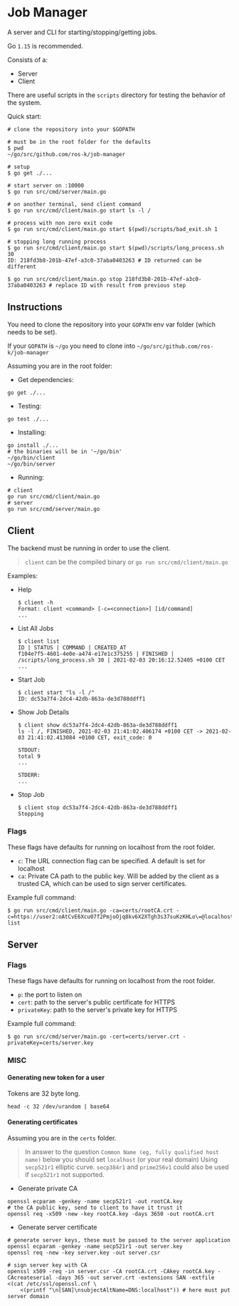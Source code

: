 # Job Manager

A server and CLI for starting/stopping/getting jobs.

Go `1.15` is recommended.

Consists of a:

- Server
- Client

There are useful scripts in the `scripts` directory for testing the behavior of the system.

Quick start:
```shell
# clone the repository into your $GOPATH

# must be in the root folder for the defaults
$ pwd 
~/go/src/github.com/ros-k/job-manager

# setup
$ go get ./...

# start server on :10000
$ go run src/cmd/server/main.go 

# on another terminal, send client command
$ go run src/cmd/client/main.go start ls -l /

# process with non zero exit code 
$ go run src/cmd/client/main.go start $(pwd)/scripts/bad_exit.sh 1

# stopping long running process
$ go run src/cmd/client/main.go start $(pwd)/scripts/long_process.sh 30
ID: 218fd3b8-201b-47ef-a3c0-37aba0403263 # ID returned can be different

$ go run src/cmd/client/main.go stop 218fd3b8-201b-47ef-a3c0-37aba0403263 # replace ID with result from previous step
```

## Instructions

You need to clone the repository into your `GOPATH` env var folder (which needs to be set).

If your `GOPATH` is `~/go` you need to clone into `~/go/src/github.com/ros-k/job-manager`

Assuming you are in the root folder:

- Get dependencies:
```shell
go get ./...
```

- Testing: 
```shell
go test ./...
```

- Installing:
```shell
go install ./...
# the binaries will be in '~/go/bin'
~/go/bin/client
~/go/bin/server
```

- Running:
```shell
# client
go run src/cmd/client/main.go
# server
go run src/cmd/server/main.go
```

## Client

The backend must be running in order to use the client.

> `client` can be the compiled binary or `go run src/cmd/client/main.go`

Examples:
- Help
  ```shell
  $ client -h
  Format: client <command> [-c=<connection>] [id/command]
  ...
  ```

- List All Jobs
  ```shell
  $ client list 
  ID | STATUS | COMMAND | CREATED_AT
  f104e7f5-4601-4e0e-a474-e17e1c375255 | FINISHED | /scripts/long_process.sh 30 | 2021-02-03 20:16:12.52405 +0100 CET
  ...
  ```

- Start Job
  ```shell
  $ client start "ls -l /" 
  ID: dc53a7f4-2dc4-42db-863a-de3d788ddff1
  ```

- Show Job Details
  ```shell
  $ client show dc53a7f4-2dc4-42db-863a-de3d788ddff1
  ls -l /, FINISHED, 2021-02-03 21:41:02.406174 +0100 CET -> 2021-02-03 21:41:02.413084 +0100 CET, exit_code: 0

  STDOUT:
  total 9
  ...

  STDERR:
  ...
  ```

- Stop Job
  ```shell
  $ client stop dc53a7f4-2dc4-42db-863a-de3d788ddff1
  Stopping
  ```

### Flags

These flags have defaults for running on localhost from the root folder.

- `c`: The URL connection flag can be specified. A default is set for localhost
- `ca`: Private CA path to the public key. Will be added by the client as a trusted CA, which can be used to sign server certificates.

Example full command:
```shell
$ go run src/cmd/client/main.go -ca=certs/rootCA.crt -c=https://user2:oAtCvE6Xcu07f2PmjoOjq8kv6X2XTgh3s37suKzKHLo\=@localhost:10000 list
```

## Server

### Flags

These flags have defaults for running on localhost from the root folder.

- `p`: the port to listen on
- `cert`: path to the server's public certificate for HTTPS
- `privateKey`: path to the server's private key for HTTPS

Example full command:
```shell
$ go run src/cmd/server/main.go -cert=certs/server.crt -privateKey=certs/server.key
```

### MISC

#### Generating new token for a user

Tokens are 32 byte long.

```shell
head -c 32 /dev/urandom | base64
```

#### Generating certificates

Assuming you are in the `certs` folder.

> In answer to the question `Common Name (eg, fully qualified host name)` below you should set `localhost` (or your real domain)
> Using `secp521r1` elliptic curve. `secp384r1` and `prime256v1` could also be used if `secp521r1` not supported.

- Generate private CA

```shell
openssl ecparam -genkey -name secp521r1 -out rootCA.key
# the CA public key, send to client to have it trust it
openssl req -x509 -new -key rootCA.key -days 3650 -out rootCA.crt
```

- Generate server certificate

```shell
# generate server keys, these must be passed to the server application
openssl ecparam -genkey -name secp521r1 -out server.key
openssl req -new -key server.key -out server.csr

# sign server key with CA
openssl x509 -req -in server.csr -CA rootCA.crt -CAkey rootCA.key -CAcreateserial -days 365 -out server.crt -extensions SAN -extfile <(cat /etc/ssl/openssl.cnf \
    <(printf "\n[SAN]\nsubjectAltName=DNS:localhost")) # here must put server domain
```